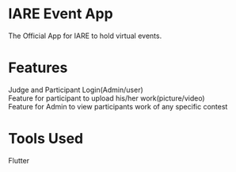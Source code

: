 # IARE Event App


The Official App for IARE to hold virtual events.

# Features
Judge and Participant Login(Admin/user)  <br />
Feature for participant to upload his/her work(picture/video)  <br />
Feature for Admin to view participants work of any specific contest  <br />

# Tools Used
Flutter
